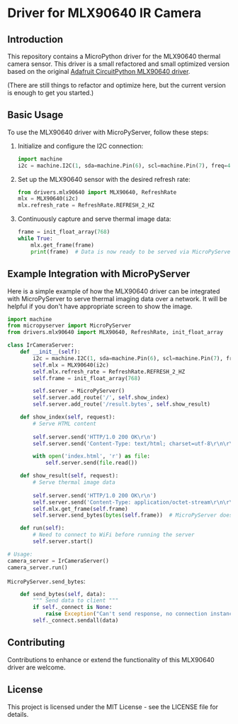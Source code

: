 # Driver for MLX90640 IR Camera

## Introduction

This repository contains a MicroPython driver for the MLX90640 thermal camera sensor. This driver is a small refactored and small optimized version based on the original [Adafruit CircuitPython MLX90640 driver](https://github.com/adafruit/Adafruit_CircuitPython_MLX90640).

(There are still things to refactor and optimize here, but the current version is enough to get you started.)

## Basic Usage

To use the MLX90640 driver with MicroPyServer, follow these steps:

1. Initialize and configure the I2C connection:
    ```python
    import machine
    i2c = machine.I2C(1, sda=machine.Pin(6), scl=machine.Pin(7), freq=400000)
    ```

2. Set up the MLX90640 sensor with the desired refresh rate:
    ```python
    from drivers.mlx90640 import MLX90640, RefreshRate
    mlx = MLX90640(i2c)
    mlx.refresh_rate = RefreshRate.REFRESH_2_HZ
    ```
3. Continuously capture and serve thermal image data:
    ```python
    frame = init_float_array(768)
    while True:
        mlx.get_frame(frame)
        print(frame)  # Data is now ready to be served via MicroPyServer
    ```

## Example Integration with MicroPyServer

Here is a simple example of how the MLX90640 driver can be integrated with MicroPyServer to serve thermal imaging data over a network. It will be helpful if you don't have appropriate screen to show the image.

```python
import machine
from micropyserver import MicroPyServer
from drivers.mlx90640 import MLX90640, RefreshRate, init_float_array

class IrCameraServer:
    def __init__(self):
        i2c = machine.I2C(1, sda=machine.Pin(6), scl=machine.Pin(7), freq=400000)
        self.mlx = MLX90640(i2c)
        self.mlx.refresh_rate = RefreshRate.REFRESH_2_HZ
        self.frame = init_float_array(768)

        self.server = MicroPyServer()
        self.server.add_route('/', self.show_index)
        self.server.add_route('/result.bytes', self.show_result)

    def show_index(self, request):
        # Serve HTML content
        
        self.server.send('HTTP/1.0 200 OK\r\n')
        self.server.send('Content-Type: text/html; charset=utf-8\r\n\r\n')

        with open('index.html', 'r') as file:
            self.server.send(file.read())

    def show_result(self, request):
        # Serve thermal image data
        
        self.server.send('HTTP/1.0 200 OK\r\n')
        self.server.send('Content-Type: application/octet-stream\r\n\r\n')
        self.mlx.get_frame(self.frame)
        self.server.send_bytes(bytes(self.frame))  # MicroPyServer doesn't have it, but you can implement it to speed up the sending.

    def run(self):
        # Need to connect to WiFi before running the server
        self.server.start()

# Usage:
camera_server = IrCameraServer()
camera_server.run()
```

`MicroPyServer.send_bytes`:
```python    
    def send_bytes(self, data):
        """ Send data to client """
        if self._connect is None:
            raise Exception("Can't send response, no connection instance")
        self._connect.sendall(data)
```

## Contributing

Contributions to enhance or extend the functionality of this MLX90640 driver are welcome.

## License

This project is licensed under the MIT License - see the LICENSE file for details.